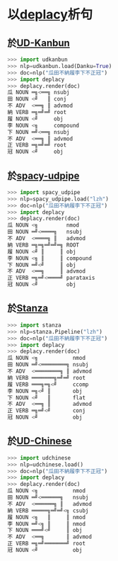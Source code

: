 # 以[deplacy](https://koichiyasuoka.github.io/deplacy/)析句

## 於[UD-Kanbun](https://github.com/KoichiYasuoka/UD-Kanbun)

```py
>>> import udkanbun
>>> nlp=udkanbun.load(Danku=True)
>>> doc=nlp("瓜田不納履李下不正冠")
>>> import deplacy
>>> deplacy.render(doc)
瓜 NOUN ═╗<══╗ nsubj
田 NOUN <╝   ║ conj
不 ADV  <══╗ ║ advmod
納 VERB ═╗═╝═╝ root
履 NOUN <╝     obj
李 NOUN <╗     compound
下 NOUN ═╝<══╗ nsubj
不 ADV  <══╗ ║ advmod
正 VERB ═╗═╝═╝ root
冠 NOUN <╝     obj
```

## 於[spacy-udpipe](https://github.com/TakeLab/spacy-udpipe)

```py
>>> import spacy_udpipe
>>> nlp=spacy_udpipe.load("lzh")
>>> doc=nlp("瓜田不納履李下不正冠")
>>> import deplacy
>>> deplacy.render(doc)
瓜 NOUN <╗         nmod
田 NOUN ═╝<════╗   nsubj
不 ADV  <════╗ ║   advmod
納 VERB ═╗═╗═╝═╝═╗ ROOT
履 NOUN <╝ ║     ║ obj
李 NOUN <╗ ║     ║ compound
下 NOUN ═╝<╝     ║ obj
不 ADV  <══╗     ║ advmod
正 VERB ═╗═╝<════╝ parataxis
冠 NOUN <╝         obj
```

## 於[Stanza](https://stanfordnlp.github.io/stanza)

```py
>>> import stanza
>>> nlp=stanza.Pipeline("lzh")
>>> doc=nlp("瓜田不納履李下不正冠")
>>> import deplacy
>>> deplacy.render(doc)
瓜 NOUN <╗           nmod
田 NOUN ═╝<════════╗ nsubj
不 ADV  <════════╗ ║ advmod
納 VERB ═══════╗═╝═╝ root
履 VERB ═══╗═╗<╝     ccomp
李 NOUN ═╗<╝ ║       obj
下 NOUN <╝   ║       flat
不 ADV  <══╗ ║       advmod
正 VERB ═╗═╝<╝       conj
冠 NOUN <╝           obj
```

## 於[UD-Chinese](https://pypi.org/project/udchinese)

```py
>>> import udchinese
>>> nlp=udchinese.load()
>>> doc=nlp("瓜田不納履李下不正冠")
>>> import deplacy
>>> deplacy.render(doc)
瓜 NOUN <╗           nmod
田 NOUN ═╝<══════╗   nsubj
不 ADV  <══════╗ ║   advmod
納 VERB ═════╗═╝═╝<╗ csubj
履 NOUN <╗   ║     ║ nmod
李 NOUN ═╝<╗ ║     ║ nmod
下 NOUN ═══╝<╝     ║ obj
不 ADV  <══╗       ║ advmod
正 VERB ═╗═╝═══════╝ root
冠 NOUN <╝           obj
```


